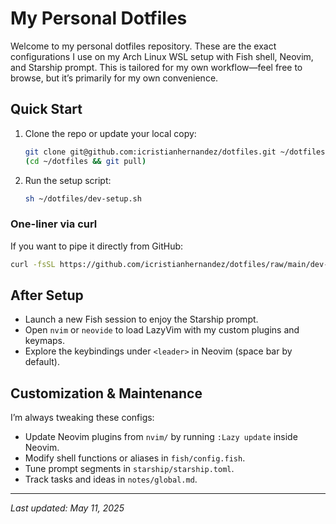 # My Personal Dotfiles

Welcome to my personal dotfiles repository. These are the exact configurations I use on my Arch Linux WSL setup with Fish shell, Neovim, and Starship prompt. This is tailored for my own workflow—feel free to browse, but it’s primarily for my own convenience.

## Quick Start

1. Clone the repo or update your local copy:
   ```bash
   git clone git@github.com:icristianhernandez/dotfiles.git ~/dotfiles || \
   (cd ~/dotfiles && git pull)
   ```
2. Run the setup script:
   ```bash
   sh ~/dotfiles/dev-setup.sh
   ```

### One-liner via curl

If you want to pipe it directly from GitHub:

```bash
curl -fsSL https://github.com/icristianhernandez/dotfiles/raw/main/dev-setup.sh | bash
```

## After Setup

- Launch a new Fish session to enjoy the Starship prompt.
- Open `nvim` or `neovide` to load LazyVim with my custom plugins and keymaps.
- Explore the keybindings under `<leader>` in Neovim (space bar by default).

## Customization & Maintenance

I’m always tweaking these configs:

- Update Neovim plugins from `nvim/` by running `:Lazy update` inside Neovim.
- Modify shell functions or aliases in `fish/config.fish`.
- Tune prompt segments in `starship/starship.toml`.
- Track tasks and ideas in `notes/global.md`.

---

*Last updated: May 11, 2025*